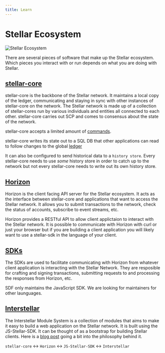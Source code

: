 ```yaml
---
title: Learn
---
```

# Stellar Ecosystem

![Stellar Ecosystem](https://www.stellar.org/wp-content/uploads/2015/08/ecosystem-overview-2.png)

There are several pieces of software that make up the Stellar ecosystem. Which pieces you interact with or run depends on what you are doing with Stellar.

## [stellar-core](https://github.com/stellar/stellar-core)
stellar-core is the backbone of the Stellar network. It maintains a local copy of the ledger, communicating and staying in sync with other instances of stellar-core on the network. The Stellar network is made up of a collection of stellar-cores run by various individuals and entities all connected to each other. stellar-core carries out SCP and comes to consensus about the state of the network.

stellar-core accepts a limited amount of [commands](https://github.com/stellar/stellar-core/blob/master/docs/commands.md).

stellar-core writes its state out to a SQL DB that other applications can read to follow changes to the global [ledger](./ledger.md)

It can also be configured to send historical data to a `history store`. Every stellar-core needs to use *some* history store in order to catch up to the network but not every stellar-core needs to write out its own history store.

## [Horizon](https://github.com/stellar/horizon)
Horizon is the client facing API server for the Stellar ecosystem. It acts as the interface between stellar-core and applications that want to access the Stellar network. It allows you to submit transactions to the network, check the status of accounts, subscribe to event streams, etc.

Horizon provides a RESTful API to allow client applictaion to interact with the Stellar network. It is possible to communicate with Horizon with curl or just your browser but if you are building a client application you will likely want to use a stellar-sdk in the language of your client.

## [SDKs](https://github.com/stellar/js-stellar-sdk)
The SDKs are used to facilitate communicating with Horizon from whatever client application is interacting with the Stellar Network. They are resposible for crafting and signing transactions, submitting requests to and processing the responses from Horizon, etc.

SDF only maintains the JavaScript SDK. We are looking for maintainers for other launguages.

## [Interstellar](https://github.com/stellar/interstellar)
The Interstellar Module System is a collection of modules that aims to make it easy to build a web application on the Stellar network. It is built using the JS-Stellar-SDK.
It can be thought of as a bootstrap for building Stellar clients. Here is a [blog post](https://www.stellar.org/blog/developer-preview-interstellar-module-system/) going a bit into the philosophy behind it.


`stellar-core` <-> `Horizon`  <-> `JS-Stellar-SDK` <-> `Interstellar`

